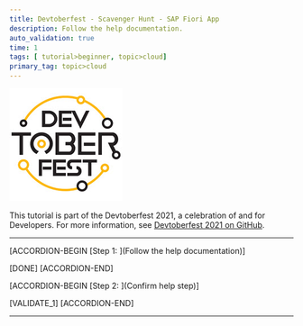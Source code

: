 ```yaml
---
title: Devtoberfest - Scavenger Hunt - SAP Fiori App
description: Follow the help documentation.
auto_validation: true
time: 1
tags: [ tutorial>beginner, topic>cloud]
primary_tag: topic>cloud
---
```


![Devtoberfest](Devtoberfest.jpg)

This tutorial is part of the Devtoberfest 2021, a celebration of and for Developers.  For more information, see [Devtoberfest 2021 on GitHub](https://github.com/SAP-samples/devtoberfest-2021).

---

[ACCORDION-BEGIN [Step 1: ](Follow the help documentation)]



[DONE]
[ACCORDION-END]

[ACCORDION-BEGIN [Step 2: ](Confirm help step)]


[VALIDATE_1]
[ACCORDION-END]

---
